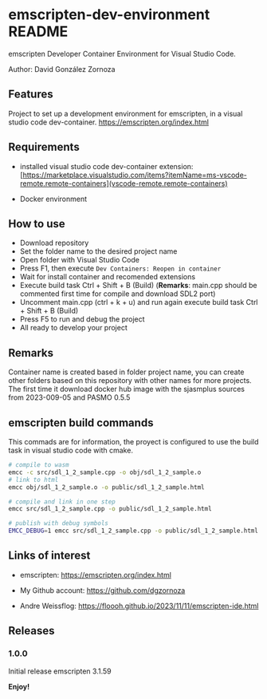 # emscripten-dev-environment README

emscripten Developer Container Environment for Visual Studio Code.

Author: David González Zornoza

## Features

Project to set up a development environment for emscripten, in a visual studio code dev-container.
<https://emscripten.org/index.html>

## Requirements

- installed visual studio code dev-container extension:
  [https://marketplace.visualstudio.com/items?itemName=ms-vscode-remote.remote-containers](vscode-remote.remote-containers)

- Docker environment

## How to use

- Download repository
- Set the folder name to the desired project name
- Open folder with Visual Studio Code
- Press F1, then execute `Dev Containers: Reopen in container`
- Wait for install container and recomended extensions
- Execute build task Ctrl + Shift + B (Build) (**Remarks**: main.cpp should be commented first time for compile and download SDL2 port)
- Uncomment main.cpp (ctrl + k + u) and run again execute build task Ctrl + Shift + B (Build)
- Press F5 to run and debug the project
- All ready to develop your project

## Remarks

Container name is created based in folder project name, you can create other folders based on this repository with other names for more projects.
The first time it download docker hub image with the sjasmplus sources from 2023-009-05 and PASMO 0.5.5

## emscripten build commands

This commads are for information, the proyect is configured to use the build task in visual studio code with cmake.

```bash
# compile to wasm
emcc -c src/sdl_1_2_sample.cpp -o obj/sdl_1_2_sample.o
# link to html
emcc obj/sdl_1_2_sample.o -o public/sdl_1_2_sample.html

# compile and link in one step
emcc src/sdl_1_2_sample.cpp -o public/sdl_1_2_sample.html

# publish with debug symbols
EMCC_DEBUG=1 emcc src/sdl_1_2_sample.cpp -o public/sdl_1_2_sample.html
```

## Links of interest

- emscripten: <https://emscripten.org/index.html>

- My Github account: <https://github.com/dgzornoza>


- Andre Weissflog: https://floooh.github.io/2023/11/11/emscripten-ide.html

## Releases

### 1.0.0

Initial release emscripten 3.1.59

**Enjoy!**
